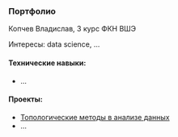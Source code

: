### Портфолио

Копчев Владислав, 3 курс ФКН ВШЭ

Интересы: data science, ...

#### Технические навыки:

- ...

#### Проекты:

- [Топологические методы в анализе данных](https://github.com/aefrt/project-topology)
- ...
